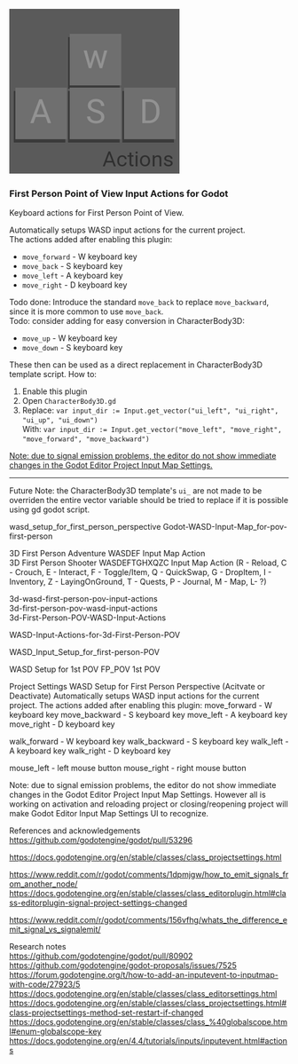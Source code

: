 ![image](logo/WASD_logo_robotofont.png)


### First Person Point of View Input Actions for Godot
Keyboard actions for First Person Point of View.  

Automatically setups WASD input actions for the current project.  
The actions added after enabling this plugin:  
* `move_forward`  - W keyboard key  
* `move_back` - S keyboard key  
* `move_left`     - A keyboard key  
* `move_right`    - D keyboard key  

Todo done: Introduce the standard `move_back` to replace `move_backward`, since it is more common to use `move_back`.  
Todo: consider adding for easy conversion in CharacterBody3D:   
* `move_up`  - W keyboard key    
* `move_down` - S keyboard key    




These then can be used as a direct replacement in CharacterBody3D template script.
How to: 
1. Enable this plugin
2. Open `CharacterBody3D.gd`
3. Replace: `var input_dir := Input.get_vector("ui_left", "ui_right", "ui_up", "ui_down")`  
    With: `var input_dir := Input.get_vector("move_left", "move_right", "move_forward", "move_backward")`

[Note: due to signal emission problems, the editor do not show immediate changes in the Godot Editor Project Input Map Settings.](https://github.com/godotengine/godot/issues/80808#issuecomment-2799877255)   

____


Future Note: the CharacterBody3D template's `ui_` are not made to be overriden the entire vector variable should be tried to replace if it is possible using gd godot script.

wasd_setup_for_first_person_perspective
Godot-WASD-Input-Map_for-pov-first-person

3D First Person Adventure WASDEF Input Map Action  
3D First Person Shooter WASDEFTGHXQZC Input Map Action (R - Reload, C - Crouch, E - Interact, F - Toggle/Item, Q - QuickSwap, G - DropItem, I - Inventory, Z - LayingOnGround, T - Quests, P - Journal, M - Map, L- ?)  

3d-wasd-first-person-pov-input-actions  
3d-first-person-pov-wasd-input-actions  
3d-First-Person-POV-WASD-Input-Actions  

WASD-Input-Actions-for-3d-First-Person-POV

WASD_Input_Setup_for_first-person-POV

WASD Setup for 1st POV
FP_POV 
1st POV


Project Settings WASD Setup for First Person Perspective (Acitvate or Deactivate)
Automatically setups WASD input actions for the current project.
The actions added after enabling this plugin:
move_forward  - W keyboard key
move_backward - S keyboard key
move_left     - A keyboard key
move_right    - D keyboard key

walk_forward  - W keyboard key
walk_backward - S keyboard key
walk_left     - A keyboard key
walk_right    - D keyboard key

mouse_left  - left mouse button
mouse_right - right mouse button

Note: due to signal emission problems, the editor do not show immediate changes in the Godot Editor Project Input Map Settings. 
However all is working on activation and reloading project or closing/reopening project will make Godot Editor Input Map Settings UI to recognize.

References and acknowledgements  
https://github.com/godotengine/godot/pull/53296

https://docs.godotengine.org/en/stable/classes/class_projectsettings.html  

https://www.reddit.com/r/godot/comments/1dpmjgw/how_to_emit_signals_from_another_node/
https://docs.godotengine.org/en/stable/classes/class_editorplugin.html#class-editorplugin-signal-project-settings-changed

https://www.reddit.com/r/godot/comments/156vfhg/whats_the_difference_emit_signal_vs_signalemit/  


Research notes   
https://github.com/godotengine/godot/pull/80902
https://github.com/godotengine/godot-proposals/issues/7525
https://forum.godotengine.org/t/how-to-add-an-inputevent-to-inputmap-with-code/27923/5
https://docs.godotengine.org/en/stable/classes/class_editorsettings.html
https://docs.godotengine.org/en/stable/classes/class_projectsettings.html#class-projectsettings-method-set-restart-if-changed
https://docs.godotengine.org/en/stable/classes/class_%40globalscope.html#enum-globalscope-key
https://docs.godotengine.org/en/4.4/tutorials/inputs/inputevent.html#actions
